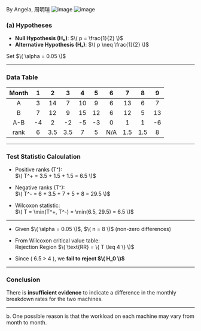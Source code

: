 By Angela, 周明瑄
![image](https://github.com/user-attachments/assets/cd138139-ab5f-48da-8269-1ef6c4e2b48a)
![image](https://github.com/user-attachments/assets/eac00656-5a8d-44bd-9130-10e9c1092d57)

### (a) Hypotheses

- **Null Hypothesis (H₀)**:  $\( p = \frac{1}{2} \)$  
- **Alternative Hypothesis (Hₐ)**:  $\( p \neq \frac{1}{2} \)$

Set $\( \alpha = 0.05 \)$

---

### Data Table

|Month| 1 | 2 | 3 | 4 | 5 | 6 | 7 | 8 | 9 |
|:--:|:-:|:-:|:-:|:-:|:-:|:-:|:-:|:-:|:-:|
| A | 3 |   14   |   7    |   10   |   9    |   6    |   13   |   6    |   7    |
| B | 7|   12   |   9    |   15   |   12   |   6    |   12   |   5    |  13  |
|A-B | -4| 2 | -2| -5| -3| 0 | 1 | 1 | -6|
|rank| 6 |3.5|3.5| 7 | 5 | N/A|1.5|1.5| 8 |

---

### Test Statistic Calculation

- Positive ranks (T⁺):  
  $\( T^+ = 3.5 + 1.5 + 1.5 = 6.5 \)$

- Negative ranks (T⁻):  
  $\( T^- = 6 + 3.5 + 7 + 5 + 8 = 29.5 \)$

- Wilcoxon statistic:  
  $\( T = \min(T^+, T^-) = \min(6.5, 29.5) = 6.5 \)$

---


- Given $\( \alpha = 0.05 \)$, $\( n = 8 \)$ (non-zero differences)
- From Wilcoxon critical value table:  
  Rejection Region $\( \text{RR} = \{ T \leq 4 \} \)$

- Since \( 6.5 > 4 \), we **fail to reject $\( H_0 \)$**

---

### Conclusion

There is **insufficient evidence** to indicate a difference in the monthly breakdown rates for the two machines.

---
b. One possible reason is that the workload on each machine may vary from month to month.

